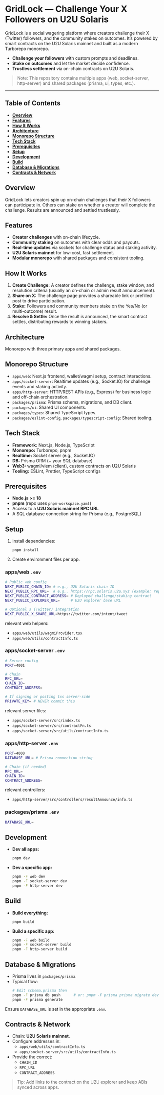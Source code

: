 # GridLock — Challenge Your X Followers on U2U Solaris

 <!-- IMAGE: Hero / Banner -->
 <!-- Add a catchy product image or GIF showcasing a challenge flow -->

 GridLock is a social wagering platform where creators challenge their X (Twitter) followers, and the community stakes on outcomes. It’s powered by smart contracts on the U2U Solaris mainnet and built as a modern Turborepo monorepo.

 - **Challenge your followers** with custom prompts and deadlines.
 - **Stake on outcomes** and let the market decide confidence.
 - **Trustless settlement** via on-chain contracts on U2U Solaris.

 > Note: This repository contains multiple apps (web, socket-server, http-server) and shared packages (prisma, ui, types, etc.).

 ---

 ## Table of Contents
 - **[Overview](#overview)**
 - **[Features](#features)**
 - **[How It Works](#how-it-works)**
 - **[Architecture](#architecture)**
 - **[Monorepo Structure](#monorepo-structure)**
 - **[Tech Stack](#tech-stack)**
 - **[Prerequisites](#prerequisites)**
 - **[Setup](#setup)**
 - **[Development](#development)**
 - **[Build](#build)**
 - **[Database & Migrations](#database--migrations)**
 - **[Contracts & Network](#contracts--network)**

 ## Overview
 GridLock lets creators spin up on-chain challenges that their X followers can participate in. Others can stake on whether a creator will complete the challenge. Results are announced and settled trustlessly.

 <!-- IMAGE: Overview Diagram -->
 <!-- Add a high-level overview image illustrating creator -> challenge -> staking -> result flow -->

 ## Features
 - **Creator challenges** with on-chain lifecycle.
 - **Community staking** on outcomes with clear odds and payouts.
 - **Real-time updates** via sockets for challenge status and staking activity.
 - **U2U Solaris mainnet** for low-cost, fast settlement.
 - **Modular monorepo** with shared packages and consistent tooling.

 ## How It Works
 1. **Create Challenge:** A creator defines the challenge, stake window, and resolution criteria (usually an on-chain or admin result announcement).
 2. **Share on X:** The challenge page provides a shareable link or prefilled post to drive participation.
 3. **Stake:** Followers and community members stake on the Yes/No (or multi-outcome) result.
 4. **Resolve & Settle:** Once the result is announced, the smart contract settles, distributing rewards to winning stakers.

 ## Architecture
 Monorepo with three primary apps and shared packages.

 <!-- IMAGE: Architecture Diagram -->
 <!-- Add a diagram showing web (Next.js) ⇄ socket-server ⇄ http-server ⇄ DB ⇄ U2U chain -->

 ## Monorepo Structure
 - `apps/web`: Next.js frontend, wallet/wagmi setup, contract interactions.
 - `apps/socket-server`: Realtime updates (e.g., Socket.IO) for challenge events and staking activity.
 - `apps/http-server`: HTTP/REST APIs (e.g., Express) for business logic and off-chain orchestration.
 - `packages/prisma`: Prisma schema, migrations, and DB client.
 - `packages/ui`: Shared UI components.
 - `packages/types`: Shared TypeScript types.
 - `packages/eslint-config`, `packages/typescript-config`: Shared tooling.

 ## Tech Stack
 - **Framework:** Next.js, Node.js, TypeScript
 - **Monorepo:** Turborepo, pnpm
 - **Realtime:** Socket server (e.g., Socket.IO)
 - **DB:** Prisma ORM (+ your SQL database)
 - **Web3:** wagmi/viem (client), custom contracts on U2U Solaris
 - **Tooling:** ESLint, Prettier, TypeScript configs

 ## Prerequisites
 - **Node.js >= 18**
 - **pnpm** (repo uses `pnpm-workspace.yaml`)
 - Access to a **U2U Solaris mainnet RPC URL**
 - A SQL database connection string for Prisma (e.g., PostgreSQL)

 ## Setup
 1. Install dependencies:
    ```bash
    pnpm install
    ```
 2. Create environment files per app.

 ### apps/web `.env`
 ```bash
 # Public web config
 NEXT_PUBLIC_CHAIN_ID= # e.g., U2U Solaris chain ID
 NEXT_PUBLIC_RPC_URL=  # e.g., https://rpc.solaris.u2u.xyz (example; replace with the actual)
 NEXT_PUBLIC_CONTRACT_ADDRESS= # Deployed challenge/staking contract
 NEXT_PUBLIC_EXPLORER_URL=     # U2U explorer base URL

 # Optional X (Twitter) integration
 NEXT_PUBLIC_X_SHARE_URL=https://twitter.com/intent/tweet
 ```

relevant web helpers:
 - `apps/web/utils/wagmiProvider.tsx`
 - `apps/web/utils/contractInfo.ts`

### apps/socket-server `.env`
 ```bash
 # Server config
 PORT=4001

 # Chain
 RPC_URL=
CHAIN_ID=
CONTRACT_ADDRESS=

 # If signing or posting txs server-side
 PRIVATE_KEY= # NEVER commit this
 ```

relevant server files:
 - `apps/socket-server/src/index.ts`
 - `apps/socket-server/src/contractFn.ts`
 - `apps/socket-server/src/utils/contractInfo.ts`

### apps/http-server `.env`
 ```bash
 PORT=4000
 DATABASE_URL= # Prisma connection string

 # Chain (if needed)
 RPC_URL=
CHAIN_ID=
CONTRACT_ADDRESS=
```

relevant controllers:
 - `apps/http-server/src/controllers/resultAnnounce/info.ts`

### packages/prisma `.env`
 ```bash
 DATABASE_URL=
```

 ## Development
 - **Dev all apps:**
   ```bash
   pnpm dev
   ```
 - **Dev a specific app:**
   ```bash
   pnpm -F web dev
   pnpm -F socket-server dev
   pnpm -F http-server dev
   ```

 ## Build
 - **Build everything:**
   ```bash
   pnpm build
   ```
 - **Build a specific app:**
   ```bash
   pnpm -F web build
   pnpm -F socket-server build
   pnpm -F http-server build
   ```

 ## Database & Migrations
 - Prisma lives in `packages/prisma`.
 - Typical flow:
   ```bash
   # Edit schema.prisma then
   pnpm -F prisma db push      # or: pnpm -F prisma prisma migrate dev
   pnpm -F prisma generate
   ```

Ensure `DATABASE_URL` is set in the appropriate `.env`.

 ## Contracts & Network
 - Chain: **U2U Solaris mainnet**.
 - Configure addresses in:
   - `apps/web/utils/contractInfo.ts`
   - `apps/socket-server/src/utils/contractInfo.ts`
 - Provide the correct:
   - `CHAIN_ID`
   - `RPC_URL`
   - `CONTRACT_ADDRESS`

 > Tip: Add links to the contract on the U2U explorer and keep ABIs synced across apps.